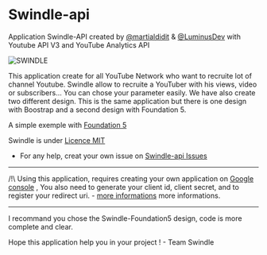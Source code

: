 Swindle-api
===========

Application Swindle-API created by [@martialdidit](https://github.com/martialdidit) & [@LuminusDev](https://github.com/LuminusDev) with Youtube API V3 and YouTube Analytics API

![SWINDLE](http://gyazo.com/de431ab0c2b7c902c4abcbffd74bbae3.png)

This application create for all YouTube Network who want to recruite lot of channel Youtube. Swindle allow to recruite a YouTuber with his views, video or subscribers... You can chose your parameter easily. 
We have also create two different design. This is the same application but there is one design with Boostrap and a second design with Foundation 5.

A simple exemple with [Foundation 5](http://swindle.stats.yt)

Swindle is under [Licence MIT](http://opensource.org/licenses/MIT)

  + For any help, creat your own issue on <a href="https://github.com/martialdidit/swindle-api/issues">Swindle-api Issues</a></p></li>


***

/!\ Using this application, requires creating your own application on [Google console](https://cloud.google.com/console#/project) 
  , You also need to generate your client id, client secret, and to register your redirect uri. - [more informations](https://developers.google.com/console/help/new/) more informations. 
  
***

I recommand you chose the Swindle-Foundation5 design, code is more complete and clear.

Hope this application help you in your project ! - Team Swindle 
